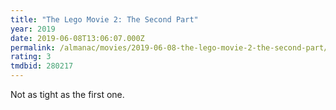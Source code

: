 ```yaml
---
title: "The Lego Movie 2: The Second Part"
year: 2019
date: 2019-06-08T13:06:07.000Z
permalink: /almanac/movies/2019-06-08-the-lego-movie-2-the-second-part/index.html
rating: 3
tmdbid: 280217
---
```


Not as tight as the first one.